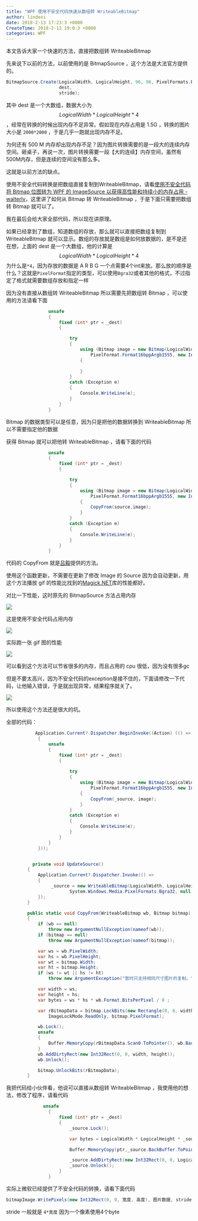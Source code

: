 ```yaml
---
title: "WPF 使用不安全代码快速从数组转 WriteableBitmap"
author: lindexi
date: 2018-2-13 17:23:3 +0800
CreateTime: 2018-2-13 19:0:3 +0800
categories: WPF
---
```


本文告诉大家一个快速的方法，直接把数组转 WriteableBitmap 

<!--more-->


<!-- csdn -->

先来说下以前的方法，以前使用的是 BitmapSource ，这个方法是大法官方提供的。

```csharp
BitmapSource.Create(LogicalWidth, LogicalHeight, 96, 96, PixelFormats.Bgra32, null,
                    dest,
                    stride);
```

其中 dest 是一个大数组，数据大小为 $$ LogicalWidth*LogicalHeight*4 $$ ，经常在转换的时候出现内存不足异常。假如现在内存占用是 1.5G ，转换的图片大小是 `2000*2000` ，于是几乎一跑就出现内存不足。

为何还有 500 M 内存却出现内存不足？因为图片转换需要的是一段大的连续内存空间。砸桌子，再说一次，图片转换需要一段【大的连续】内存空间，虽然有500M内存，但是连续的空间没有那么多。

这就是以前方法的缺点。

使用不安全代码转换是把数组直接复制到WriteableBitmap，请看[使用不安全代码将 Bitmap 位图转为 WPF 的 ImageSource 以获得高性能和持续小的内存占用 - walterlv](https://walterlv.github.io/post/convert-bitmap-to-imagesource-using-unsafe-method.html )，这里讲了如何从 Bitmap 转 WriteableBitmap ，于是下面只需要把数组转 Bitmap 就可以了。

我在最后会给大家全部代码，所以现在讲原理。

如果已经拿到了数组，知道数组的存放，那么就可以直接把数组复制到 WriteableBitmap 就可以显示。数组的存放就是数组是如何放数据的，是不是还在想，上面的 dest 是一个大数组，他的计算是
$$ LogicalWidth*LogicalHeight*4 $$ 为什么是`*4`，因为存放的数据是 A R B G 一个点需要4个int来放。那么放的顺序是什么？这就是`PixelFormat`指定的类型，可以使用`Bgra32`或者其他的格式，不过指定了格式就需要数组存放和指定一样

因为没有直接从数组转 WriteableBitmap 所以需要先把数组转 Bitmap ，可以使用的方法请看下面

```csharp
                unsafe
                {
                    fixed (int* ptr = _dest)
                    {

                        try
                        {
                            using (Bitmap image = new Bitmap(LogicalWidth, LogicalHeight, LogicalWidth * 4,
                                PixelFormat.Format16bppArgb1555, new IntPtr(ptr)))
                            {
                               
                            }
                        }
                        catch (Exception e)
                        {
                            Console.WriteLine(e);
                        }
                    }
                }
```

Bitmap 的数据类型可以是任意，因为只是把他的数据转换到 WriteableBitmap 所以不需要指定他的数据

获得 Bitmap 就可以把他转 WriteableBitmap ，请看下面的代码

```csharp
                unsafe
                {
                    fixed (int* ptr = _dest)
                    {

                        try
                        {
                            using (Bitmap image = new Bitmap(LogicalWidth, LogicalHeight, LogicalWidth * 4,
                                PixelFormat.Format16bppArgb1555, new IntPtr(ptr)))
                            {
                                CopyFrom(source,image);
                            }
                        }
                        catch (Exception e)
                        {
                            Console.WriteLine(e);
                        }
                    }
                }
```

代码的 CopyFrom 就是[吕毅](https://walterlv.github.io/post/convert-bitmap-to-imagesource-using-unsafe-method.html)提供的方法。

使用这个函数更新，不需要在更新了修改 Image 的 Source 因为会自动更新，用这个方法播放 gif 的性能比找到的[Magick.NET](http://lindexi.github.io/lindexi/post/wpf-%E5%A6%82%E4%BD%95%E4%BD%BF%E7%94%A8-Magick.NET-%E6%92%AD%E6%94%BE-gif-%E5%9B%BE%E7%89%87.html)库的性能都好。

对比一下性能，这时原先的 BitmapSource 方法占用内存

![](http://7xqpl8.com1.z0.glb.clouddn.com/34fdad35-5dfe-a75b-2b4b-8c5e313038e2%2F2017119165352.jpg)

这是使用不安全代码占用内存

![](http://7xqpl8.com1.z0.glb.clouddn.com/34fdad35-5dfe-a75b-2b4b-8c5e313038e2%2F20171110102410.jpg)

实际跑一张 gif 图的性能

![](http://7xqpl8.com1.z0.glb.clouddn.com/34fdad35-5dfe-a75b-2b4b-8c5e313038e2%2F2017%25E5%25B9%25B411%25E6%259C%258810%25E6%2597%25A5%2520111339.gif)

可以看到这个方法可以节省很多的内存，而且占用的 cpu 很低，因为没有很多gc

但是不要太高兴，因为不安全代码的exception是接不住的，下面请修改一下代码，让他输入错误，于是就出现异常，结果程序就关了。

![](http://7xqpl8.com1.z0.glb.clouddn.com/34fdad35-5dfe-a75b-2b4b-8c5e313038e2%2F20171110102647.jpg)

所以使用这个方法还是很大的坑。

全部的代码：

```csharp
           Application.Current?.Dispatcher.BeginInvoke((Action) (() =>
            {
                unsafe
                {
                    fixed (int* ptr = _dest)
                    {
                       
                        try
                        {
                            using (Bitmap image = new Bitmap(LogicalWidth, LogicalHeight, LogicalWidth * 4,
                                PixelFormat.Format16bppArgb1555, new IntPtr(ptr)))
                            {
                                CopyFrom(_source, image);
                            }
                        }
                        catch (Exception e)
                        {
                            Console.WriteLine(e);
                        }
                    }
                }
            }));


          private void UpdateSource()
        {
            Application.Current?.Dispatcher.Invoke(() =>
            {
                 _source = new WriteableBitmap(LogicalWidth, LogicalHeight, 96, 96,
                        System.Windows.Media.PixelFormats.Bgra32, null);
            });
        }

        public static void CopyFrom(WriteableBitmap wb, Bitmap bitmap)
        {
            if (wb == null)
                throw new ArgumentNullException(nameof(wb));
            if (bitmap == null)
                throw new ArgumentNullException(nameof(bitmap));

            var ws = wb.PixelWidth;
            var hs = wb.PixelHeight;
            var wt = bitmap.Width;
            var ht = bitmap.Height;
            if (ws != wt || hs != ht)
                throw new ArgumentException("暂时只支持相同尺寸图片的复制。");

            var width = ws;
            var height = hs;
            var bytes = ws * hs * wb.Format.BitsPerPixel / 8 ;

            var rBitmapData = bitmap.LockBits(new Rectangle(0, 0, width, height),
                ImageLockMode.ReadOnly, bitmap.PixelFormat);

            wb.Lock();
            unsafe
            {
                Buffer.MemoryCopy(rBitmapData.Scan0.ToPointer(), wb.BackBuffer.ToPointer(), bytes, bytes);
            }
            wb.AddDirtyRect(new Int32Rect(0, 0, width, height));
            wb.Unlock();

            bitmap.UnlockBits(rBitmapData);
        }
```

我把代码给小伙伴看，他说可以直接从数组转 WriteableBitmap ，我使用他的想法，修改了程序，请看代码

```csharp
              unsafe
                {
                    fixed (int* ptr = _dest)
                    {
                        _source.Lock();

                        var bytes = LogicalWidth * LogicalHeight * _source.Format.BitsPerPixel / 8;

                        Buffer.MemoryCopy(ptr,_source.BackBuffer.ToPointer(), bytes, bytes);

                        _source.AddDirtyRect(new Int32Rect(0, 0, LogicalWidth, LogicalHeight));
                        _source.Unlock();
                    }
                }
```

实际上微软已经提供了不安全代码的转换，请看下面代码

```csharp
bitmapImage.WritePixels(new Int32Rect(0, 0, 宽度, 高度), 图片数据, stride, 0)
```

stride 一般就是 `4*宽度` 因为一个像素使用4个byte




